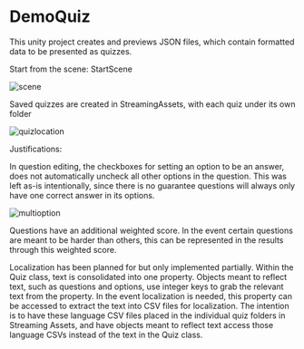 # DemoQuiz

This unity project creates and previews JSON files, which contain formatted data to be presented as quizzes.

Start from the scene: StartScene

![scene](https://user-images.githubusercontent.com/43179300/195527228-7197e926-fbcc-4b8f-b80f-044e5803bdf0.png)

Saved quizzes are created in StreamingAssets, with each quiz under its own folder

![quizlocation](https://user-images.githubusercontent.com/43179300/195530248-26fe2f39-f5e9-4a23-a202-1eb65db23b6f.png)

Justifications:

In question editing, the checkboxes for setting an option to be an answer, does not automatically uncheck all other options in the question. This was left as-is intentionally, since there is no guarantee questions will always only have one correct answer in its options.

![multioption](https://user-images.githubusercontent.com/43179300/195548800-5d010d12-739c-4328-ae50-5a1e2f18b3de.png)

Questions have an additional weighted score. In the event certain questions are meant to be harder than others, this can be represented in the results through this weighted score.

Localization has been planned for but only implemented partially. Within the Quiz class, text is consolidated into one property. Objects meant to reflect text, such as questions and options, use integer keys to grab the relevant text from the property. In the event localization is needed, this property can be accessed to extract the text into CSV files for localization. The intention is to have these language CSV files placed in the individual quiz folders in Streaming Assets, and have objects meant to reflect text access those language CSVs instead of the text in the Quiz class.
